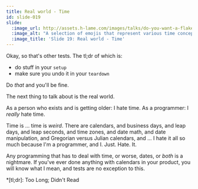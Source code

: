 ```yaml
---
title: Real world - Time
id: slide-019
slide:
  :image_url: http://assets.h-lame.com/images/talks/do-you-want-a-flake-with-that/slides/019.png
  :image_alt: "A selection of emojis that represent various time concepts: an alarm clock, a mantelpiece clock, a kitchen timer; a sand timer; a watch; a levitating businessman (to represent business days); a clock face at 6 o'clock; a calendar; 3x globes showing different parts of the world (to represent timezones); text: 2. Real world; Time !!!!"
  :image_title: 'Slide 19: Real world - Time'
---
```

Okay, so that's other tests.  The tl;dr of which is:

* do stuff in your `setup`
* make sure you undo it in your `teardown`

Do _that_ and you'll be fine.

The next thing to talk about is the real world.

As a person who exists and is getting older: I hate time.  As a programmer: I _really_ hate time.

Time is ... time is _weird_.  There are calendars, and business days, and leap days, and leap seconds, and time zones, and date math, and date manipulation, and Gregorian versus Julian calendars, and ... I hate it all so much because I'm a programmer, and I. Just. Hate. It.

Any programming that has to deal with time, or worse, dates, or _both_ is a nightmare. If you've ever done anything with calendars in your product, you will know what I mean, and tests are no exception to this.

*[tl;dr]: Too Long; Didn't Read

